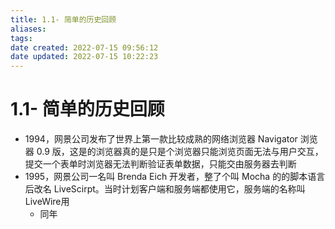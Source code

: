 ```yaml
---
title: 1.1- 简单的历史回顾
aliases: 
tags: 
date created: 2022-07-15 09:56:12
date updated: 2022-07-15 10:22:23
---
```


# 1.1- 简单的历史回顾

- 1994，网景公司发布了世界上第一款比较成熟的网络浏览器 Navigator 浏览器 0.9 版，这是的浏览器真的是只是个浏览器只能浏览页面无法与用户交互，提交一个表单时浏览器无法判断验证表单数据，只能交由服务器去判断
- 1995，网景公司一名叫 Brenda Eich 开发者，整了个叫 Mocha 的的脚本语言后改名 LiveScirpt。当时计划客户端和服务端都使用它，服务端的名称叫 LiveWire用
  - 同年

